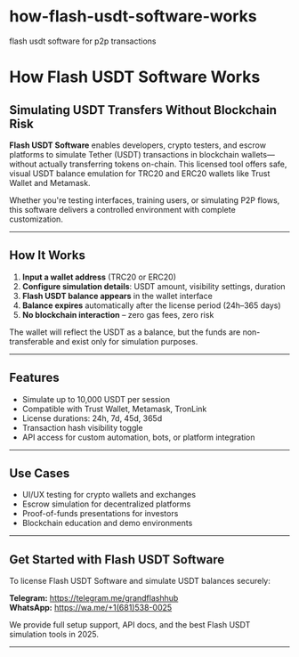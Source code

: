 # how-flash-usdt-software-works
flash usdt software for p2p transactions
# How Flash USDT Software Works

##  Simulating USDT Transfers Without Blockchain Risk

**Flash USDT Software** enables developers, crypto testers, and escrow platforms to simulate Tether (USDT) transactions in blockchain wallets—without actually transferring tokens on-chain. This licensed tool offers safe, visual USDT balance emulation for TRC20 and ERC20 wallets like Trust Wallet and Metamask.

Whether you're testing interfaces, training users, or simulating P2P flows, this software delivers a controlled environment with complete customization.

---

##  How It Works

1. **Input a wallet address** (TRC20 or ERC20)
2. **Configure simulation details**: USDT amount, visibility settings, duration
3. **Flash USDT balance appears** in the wallet interface
4. **Balance expires** automatically after the license period (24h–365 days)
5. **No blockchain interaction** – zero gas fees, zero risk

The wallet will reflect the USDT as a balance, but the funds are non-transferable and exist only for simulation purposes.

---

##  Features

-  Simulate up to 10,000 USDT per session  
-  Compatible with Trust Wallet, Metamask, TronLink  
-  License durations: 24h, 7d, 45d, 365d  
-  Transaction hash visibility toggle  
-  API access for custom automation, bots, or platform integration  

---

##  Use Cases

- UI/UX testing for crypto wallets and exchanges  
- Escrow simulation for decentralized platforms  
- Proof-of-funds presentations for investors  
- Blockchain education and demo environments  

---

##  Get Started with Flash USDT Software

To license Flash USDT Software and simulate USDT balances securely:

**Telegram:** https://telegram.me/grandflashhub  
**WhatsApp:** https://wa.me/+1(681)538-0025   

We provide full setup support, API docs, and the best Flash USDT simulation tools in 2025.

---
